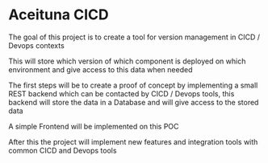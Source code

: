 # Aceituna CICD

The goal of this project is to create a tool for version management in CICD / Devops contexts

This will store which version of which component is deployed on which environment and give access to this data when needed

The first steps will be to create a proof of concept by implementing a small REST backend which can be contacted by CICD / Devops tools, this backend will store the data in a Database and will give access to the stored data

A simple Frontend will be implemented on this POC

After this the project will implement new features and integration tools with common CICD and Devops tools
